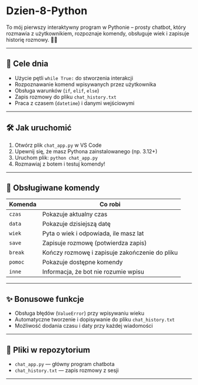 # Dzien-8-Python


To mój pierwszy interaktywny program w Pythonie – prosty chatbot, który rozmawia z użytkownikiem, rozpoznaje komendy, obsługuje wiek i zapisuje historię rozmowy. 🐍💬

---

## 🎯 Cele dnia

- Użycie pętli `while True:` do stworzenia interakcji
- Rozpoznawanie komend wpisywanych przez użytkownika
- Obsługa warunków (`if`, `elif`, `else`)
- Zapis rozmowy do pliku `chat_history.txt`
- Praca z czasem (`datetime`) i danymi wejściowymi

---

## 🛠️ Jak uruchomić

1. Otwórz plik `chat_app.py` w VS Code
2. Upewnij się, że masz Pythona zainstalowanego (np. 3.12+)
3. Uruchom plik: `python chat_app.py`
4. Rozmawiaj z botem i testuj komendy!

---

## 💬 Obsługiwane komendy

| Komenda     | Co robi                                           |
|-------------|--------------------------------------------------|
| `czas`      | Pokazuje aktualny czas                           |
| `data`      | Pokazuje dzisiejszą datę                         |
| `wiek`      | Pyta o wiek i odpowiada, ile masz lat            |
| `save`      | Zapisuje rozmowę (potwierdza zapis)              |
| `break`     | Kończy rozmowę i zapisuje zakończenie do pliku  |
| `pomoc`     | Pokazuje dostępne komendy                        |
| `inne`      | Informacja, że bot nie rozumie wpisu             |

---

## ✨ Bonusowe funkcje

- Obsługa błędów (`ValueError`) przy wpisywaniu wieku
- Automatyczne tworzenie i dopisywanie do pliku `chat_history.txt`
- Możliwość dodania czasu i daty przy każdej wiadomości

---

## 📂 Pliki w repozytorium

- `chat_app.py` — główny program chatbota
- `chat_history.txt` — zapis rozmowy z sesji

---
